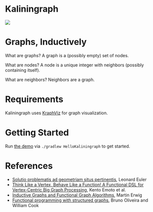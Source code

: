 # Kaliningraph

![](https://upload.wikimedia.org/wikipedia/commons/1/15/Image-Koenigsberg%2C_Map_by_Merian-Erben_1652.jpg)

# Graphs, Inductively

What are graphs? A graph is a (possibly empty) set of nodes.

What are nodes? A node is a unique integer with neighbors (possibly containing itself).

What are neighbors? Neighbors are a graph.

# Requirements

Kaliningraph uses [KraphViz](https://github.com/nidi3/graphviz-java#kotlin-dsl) for graph visualization.

# Getting Started

Run [the demo](src/main/kotlin/edu/mcgill/HelloKaliningraph.kt) via `./gradlew HelloKaliningraph` to get started.

# References

* [Solutio problematis ad geometriam situs pertinentis](http://eulerarchive.maa.org/docs/originals/E053.pdf), Leonard Euler
* [Think Like a Vertex, Behave Like a Function! A Functional DSL for Vertex-Centric Big Graph Processing](http://research.nii.ac.jp/~hu/pub/icfp16.pdf), Kento Emoto et al.
* [Inductive Graphs and Functional Graph Algorithms](http://citeseerx.ist.psu.edu/viewdoc/download?doi=10.1.1.28.9377&rep=rep1&type=pdf), Martin Erwig
* [Functional programming with structured graphs](http://www.cs.utexas.edu/~wcook/Drafts/2012/graphs.pdf), Bruno Oliveira and William Cook